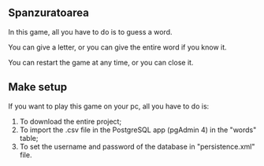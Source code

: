 ## Spanzuratoarea

In this game, all you have to do is to guess a word.

You can give a letter, or you can give the entire word if you know it.

You can restart the game at any time, or you can close it.

## Make setup

If you want to play this game on your pc, all you have to do is:

1. To download the entire project;
2. To import the .csv file in the PostgreSQL app (pgAdmin 4) in the "words" table;
3. To set the username and password of the database in "persistence.xml" file.